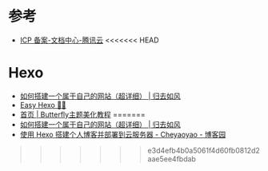# 参考

* [ICP 备案-文档中心-腾讯云](https://cloud.tencent.com/document/product/243)
<<<<<<< HEAD

# Hexo

* [如何搭建一个属于自己的网站（超详细） | 归去如风](https://r2wind.cn/articles/20211114.html)
* [Easy Hexo 👨‍💻](https://easyhexo.com/)
* [首页 | Butterfly主题美化教程](https://butterfly.zhheo.com/)
=======
* [如何搭建一个属于自己的网站（超详细） | 归去如风](https://r2wind.cn/articles/20211114.html)
* [使用 Hexo 搭建个人博客并部署到云服务器 - Cheyaoyao - 博客园](https://www.cnblogs.com/cheyaoyao/p/17836522.html#3-服务端环境准备)
>>>>>>> e3d4efb4b0a5061f4d60fb0812d2aae5ee4fbdab
